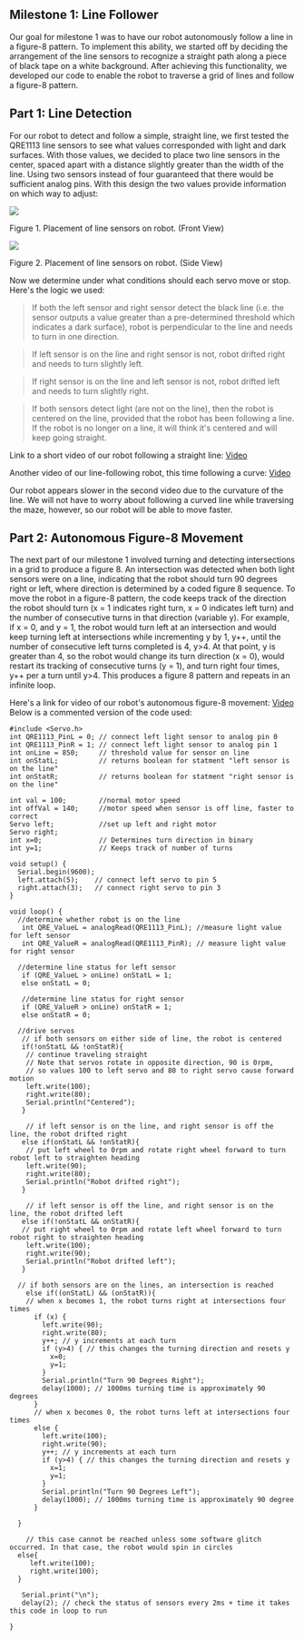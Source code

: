 ## Milestone 1: Line Follower

Our goal for milestone 1 was to have our robot autonomously follow a line in a figure-8 pattern. To implement this ability, we started off by deciding the arrangement of the line sensors to recognize a straight path along a piece of black tape on a white background. After achieving this functionality, we developed our code to enable the robot to traverse a grid of lines and follow a figure-8 pattern. 

## Part 1: Line Detection
For our robot to detect and follow a simple, straight line, we first tested the QRE1113 line sensors to see what values corresponded with light and dark surfaces. With those values, we decided to place two line sensors in the center, spaced apart with a distance slightly greater than the width of the line. Using two sensors instead of four guaranteed that there would be sufficient analog pins. With this design the two values provide information on which way to adjust:

![](./Milestone1/IMG_3845.JPG)

Figure 1. Placement of line sensors on robot. (Front View)

![](./Milestone1/IMG_3844.JPG)

Figure 2. Placement of line sensors on robot. (Side View)

Now we determine under what conditions should each servo move or stop. Here's the logic we used:
>If both the left sensor and right sensor detect the black line (i.e. the sensor outputs a value greater than a pre-determined threshold which indicates a dark surface), robot is perpendicular to the line and needs to turn in one direction.

>If left sensor is on the line and right sensor is not, robot drifted right and needs to turn slightly left.

>If right sensor is on the line and left sensor is not, robot drifted left and needs to turn slightly right.

>If both sensors detect light (are not on the line), then the robot is centered on the line, provided that the robot has been following a line. If the robot is no longer on a line, it will think it's centered and will keep going straight.

Link to a short video of our robot following a straight line: [Video](https://youtu.be/OisnwRRMmFI)

Another video of our line-following robot, this time following a curve: [Video](https://youtu.be/xKgfWW6A0Mw)

Our robot appears slower in the second video due to the curvature of the line. We will not have to worry about following a curved line while traversing the maze, however, so our robot will be able to move faster.

## Part 2: Autonomous Figure-8 Movement
The next part of our milestone 1 involved turning and detecting intersections in a grid to produce a figure 8. An intersection was detected when both light sensors were on a line, indicating that the robot should turn 90 degrees right or left, where direction is determined by a coded figure 8 sequence. To move the robot in a figure-8 pattern, the code keeps track of the direction the robot should turn (x = 1 indicates right turn, x = 0 indicates left turn) and the number of consecutive turns in that direction (variable y). For example, if x = 0, and y = 1, the robot would turn left at an intersection and would keep turning left at intersections while incrementing y by 1, y++, until the number of consecutive left turns completed is 4, y>4. At that point, y is greater than 4, so the robot would change its turn direction (x = 0), would restart its tracking of consecutive turns (y = 1), and turn right four times, y++ per a turn until y>4. This produces a figure 8 pattern and repeats in an infinite loop.

Here's a link for video of our robot's autonomous figure-8 movement:  [Video](https://youtu.be/ZuVscGUPQMY)
Below is a commented version of the code used:
```
#include <Servo.h>
int QRE1113_PinL = 0; // connect left light sensor to analog pin 0
int QRE1113_PinR = 1; // connect left light sensor to analog pin 1
int onLine = 850;     // threshold value for sensor on line
int onStatL;          // returns boolean for statment "left sensor is on the line"
int onStatR;          // returns boolean for statment "right sensor is on the line"

int val = 100;        //normal motor speed
int offVal = 140;     //motor speed when sensor is off line, faster to correct
Servo left;           //set up left and right motor
Servo right;
int x=0;              // Determines turn direction in binary
int y=1;              // Keeps track of number of turns

void setup() {
  Serial.begin(9600);
  left.attach(5);    // connect left servo to pin 5
  right.attach(3);   // connect right servo to pin 3
}

void loop() {
  //determine whether robot is on the line
   int QRE_ValueL = analogRead(QRE1113_PinL); //measure light value for left sensor
   int QRE_ValueR = analogRead(QRE1113_PinR); // measure light value for right sensor

  //determine line status for left sensor
   if (QRE_ValueL > onLine) onStatL = 1;
   else onStatL = 0;

   //determine line status for right sensor
   if (QRE_ValueR > onLine) onStatR = 1;
   else onStatR = 0;

  //drive servos
   // if both sensors on either side of line, the robot is centered
   if(!onStatL && !onStatR){
    // continue traveling straight
    // Note that servos rotate in opposite direction, 90 is 0rpm,
    // so values 100 to left servo and 80 to right servo cause forward motion
    left.write(100);            
    right.write(80);
    Serial.println("Centered");
   }

    // if left sensor is on the line, and right sensor is off the line, the robot drifted right
   else if(onStatL && !onStatR){
    // put left wheel to 0rpm and rotate right wheel forward to turn robot left to straighten heading
    left.write(90);            
    right.write(80);
    Serial.println("Robot drifted right");
   }

    // if left sensor is off the line, and right sensor is on the line, the robot drifted left
   else if(!onStatL && onStatR){
   // put right wheel to 0rpm and rotate left wheel forward to turn robot right to straighten heading
    left.write(100);            
    right.write(90);
    Serial.println("Robot drifted left");
   }
  
  // if both sensors are on the lines, an intersection is reached
    else if((onStatL) && (onStatR)){
    // when x becomes 1, the robot turns right at intersections four times
      if (x) {
        left.write(90);
        right.write(80);
        y++; // y increments at each turn
        if (y>4) { // this changes the turning direction and resets y
          x=0;
          y=1;
        }
        Serial.println("Turn 90 Degrees Right");
        delay(1000); // 1000ms turning time is approximately 90 degrees
      }
      // when x becomes 0, the robot turns left at intersections four times
      else {
        left.write(100);
        right.write(90);
        y++; // y increments at each turn
        if (y>4) { // this changes the turning direction and resets y
          x=1;
          y=1;
        }
        Serial.println("Turn 90 Degrees Left");     
        delay(1000); // 1000ms turning time is approximately 90 degree
      }
      
  }

    // this case cannot be reached unless some software glitch occurred. In that case, the robot would spin in circles
  else{
     left.write(100);
     right.write(100);
  }

   Serial.print("\n");
   delay(2); // check the status of sensors every 2ms + time it takes this code in loop to run
   
}
```

